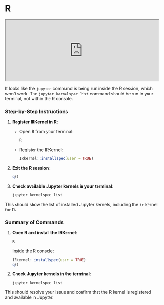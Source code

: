 # R

<iframe src="https://www.youtube.com/embed/MG1lZhixbS4" width="100%" height="200px"></iframe>

It looks like the `jupyter` command is being run inside the R session, which won't work. The `jupyter kernelspec list` command should be run in your terminal, not within the R console.

### Step-by-Step Instructions

1. **Register IRKernel in R**:
    - Open R from your terminal:
      ```bash
      R
      ```
    - Register the IRKernel:
      ```R
      IRkernel::installspec(user = TRUE)
      ```

2. **Exit the R session**:
    ```R
    q()
    ```

3. **Check available Jupyter kernels in your terminal**:
    ```bash
    jupyter kernelspec list
    ```

This should show the list of installed Jupyter kernels, including the `ir` kernel for R.

### Summary of Commands
1. **Open R and install the IRKernel**:
    ```bash
    R
    ```

    Inside the R console:
    ```R
    IRkernel::installspec(user = TRUE)
    q()
    ```

2. **Check Jupyter kernels in the terminal**:
    ```bash
    jupyter kernelspec list
    ```

This should resolve your issue and confirm that the R kernel is registered and available in Jupyter.

```{tableofcontents}
```

